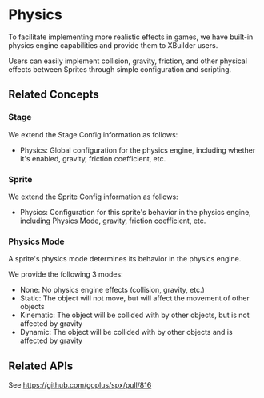 # Physics

To facilitate implementing more realistic effects in games, we have built-in physics engine capabilities and provide them to XBuilder users.

Users can easily implement collision, gravity, friction, and other physical effects between Sprites through simple configuration and scripting.

## Related Concepts

### Stage

We extend the Stage Config information as follows:

* Physics: Global configuration for the physics engine, including whether it's enabled, gravity, friction coefficient, etc.

### Sprite

We extend the Sprite Config information as follows:

* Physics: Configuration for this sprite's behavior in the physics engine, including Physics Mode, gravity, friction coefficient, etc.

### Physics Mode

A sprite's physics mode determines its behavior in the physics engine.

We provide the following 3 modes:

* None: No physics engine effects (collision, gravity, etc.)
* Static: The object will not move, but will affect the movement of other objects
* Kinematic: The object will be collided with by other objects, but is not affected by gravity
* Dynamic: The object will be collided with by other objects and is affected by gravity

## Related APIs

See https://github.com/goplus/spx/pull/816